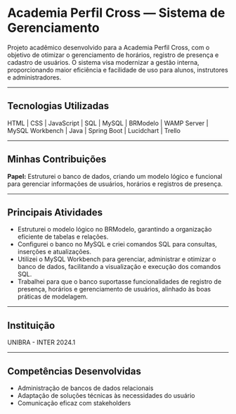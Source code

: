 # Academia Perfil Cross — Sistema de Gerenciamento

Projeto acadêmico desenvolvido para a Academia Perfil Cross, com o objetivo de otimizar o gerenciamento de horários, registro de presença e cadastro de usuários. O sistema visa modernizar a gestão interna, proporcionando maior eficiência e facilidade de uso para alunos, instrutores e administradores.

---

## Tecnologias Utilizadas

HTML | CSS | JavaScript | SQL | MySQL | BRModelo | WAMP Server | MySQL Workbench | Java | Spring Boot | Lucidchart | Trello

---

## Minhas Contribuições

**Papel:** Estruturei o banco de dados, criando um modelo lógico e funcional para gerenciar informações de usuários, horários e registros de presença.

---

## Principais Atividades

- Estruturei o modelo lógico no BRModelo, garantindo a organização eficiente de tabelas e relações.
- Configurei o banco no MySQL e criei comandos SQL para consultas, inserções e atualizações.
- Utilizei o MySQL Workbench para gerenciar, administrar e otimizar o banco de dados, facilitando a visualização e execução dos comandos SQL.
- Trabalhei para que o banco suportasse funcionalidades de registro de presença, horários e gerenciamento de usuários, alinhado às boas práticas de modelagem.

---

## Instituição

UNIBRA - INTER 2024.1

---

## Competências Desenvolvidas

- Administração de bancos de dados relacionais  
- Adaptação de soluções técnicas às necessidades do usuário  
- Comunicação eficaz com stakeholders


